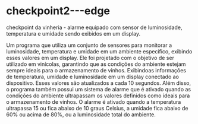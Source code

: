 # checkpoint2---edge
checkpoint da vinheria - alarme equipado com sensor de luminosidade, temperatura e umidade sendo exibidos em um display.

Um programa que utiliza um conjunto de sensores para monitorar a luminosidade, temperatura e umidade em um ambiente específico, exibindo esses valores em um display. Ele foi projetado com o objetivo de ser utilizado em vinícolas, garantindo que as condições do ambiente estejam sempre ideais para o armazenamento de vinhos.
Exibindoas informações de temperatura, umidade e luminosidade em um display conectado ao dispositivo. Esses valores são atualizados a cada 10 segundos.
Além disso, o programa também possui um sistema de alarme que é ativado quando as condições do ambiente ultrapassam os valores definidos como ideais para o armazenamento de vinhos. O alarme é ativado quando a temperatura ultrapassa 15 ou fica abaixo de 10 graus Celsius, a umidade fica abaixo de 60% ou acima de 80%, ou a luminosidade total do ambiente.
